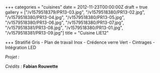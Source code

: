 +++
categories = "cuisines"
date = 2012-11-23T00:00:00Z
draft = true
gallery = ["/v1579518379/PR13-03.jpg", "/v1579518380/PR13-02.jpg", "/v1579518380/PR13-04.jpg", "/v1579518380/PR13-05.jpg", "/v1579518380/PR13-06.jpg", "/v1579518380/PR13-07.jpg", "/v1579518381/PR13-08.jpg", "/v1579518380/PR13-01.jpg", "/v1579518381/PR13-09.jpg"]
title = "Cuisine LIE12"

+++
Stratifié Gris - Plan de travail Inox - Crédence verre Vert - Cintrages - Intégration LED

_Projet :_ 

_Crédits :_ **Fabian Rouwette**